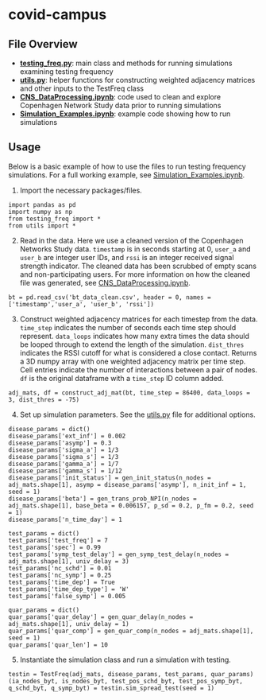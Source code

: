 # covid-campus

## File Overview

* [**testing_freq.py**](https://github.com/onnela-lab/covid-campus/blob/main/testing_freq.py): main class and methods for running simulations examining testing frequency
* [**utils.py**](https://github.com/onnela-lab/covid-campus/blob/main/utils.py): helper functions for constructing weighted adjacency matrices and other inputs to the TestFreq class
* [**CNS_DataProcessing.ipynb**](https://github.com/onnela-lab/covid-campus/blob/main/CNS_DataProcessing.ipynb): code used to clean and explore Copenhagen Network Study data prior to running simulations
* [**Simulation_Examples.ipynb**](https://github.com/onnela-lab/covid-campus/blob/main/Simulation_Examples.ipynb): example code showing how to run simulations

## Usage
Below is a basic example of how to use the files to run testing frequency simulations. For a full working example, see [Simulation_Examples.ipynb](https://github.com/onnela-lab/covid-campus/blob/main/Simulation_Examples.ipynb).

1. Import the necessary packages/files.
```
import pandas as pd
import numpy as np
from testing_freq import *
from utils import *
```
2. Read in the data. Here we use a cleaned version of the Copenhagen Networks Study data. `timestamp` is in seconds starting at 0, `user_a` and `user_b` are integer user IDs, and `rssi` is an integer received signal strength indicator. The cleaned data has been scrubbed of empty scans and non-participating users. For more information on how the cleaned file was generated, see [CNS_DataProcessing.ipynb](https://github.com/onnela-lab/covid-campus/blob/main/CNS_DataProcessing.ipynb).
```
bt = pd.read_csv('bt_data_clean.csv', header = 0, names = ['timestamp','user_a', 'user_b', 'rssi'])
```
3. Construct weighted adjacency matrices for each timestep from the data. `time_step` indicates the number of seconds each time step should represent. `data_loops` indicates how many extra times the data should be looped through to extend the length of the simulation. `dist_thres` indicates the RSSI cutoff for what is considered a close contact. Returns a 3D numpy array with one weighted adjacency matrix per time step. Cell entries indicate the number of interactions between a pair of nodes. `df` is the original dataframe with a `time_step` ID column added.
```
adj_mats, df = construct_adj_mat(bt, time_step = 86400, data_loops = 3, dist_thres = -75)
```
4. Set up simulation parameters. See the [utils.py](https://github.com/onnela-lab/covid-campus/blob/main/utils.py) file for additional options.
```
disease_params = dict()
disease_params['ext_inf'] = 0.002
disease_params['asymp'] = 0.3
disease_params['sigma_a'] = 1/3
disease_params['sigma_s'] = 1/3
disease_params['gamma_a'] = 1/7
disease_params['gamma_s'] = 1/12
disease_params['init_status'] = gen_init_status(n_nodes = adj_mats.shape[1], asymp = disease_params['asymp'], n_init_inf = 1, seed = 1)
disease_params['beta'] = gen_trans_prob_NPI(n_nodes = adj_mats.shape[1], base_beta = 0.006157, p_sd = 0.2, p_fm = 0.2, seed = 1)
disease_params['n_time_day'] = 1

test_params = dict()
test_params['test_freq'] = 7
test_params['spec'] = 0.99
test_params['symp_test_delay'] = gen_symp_test_delay(n_nodes = adj_mats.shape[1], univ_delay = 3)
test_params['nc_schd'] = 0.01 
test_params['nc_symp'] = 0.25
test_params['time_dep'] = True
test_params['time_dep_type'] = 'W'
test_params['false_symp'] = 0.005

quar_params = dict()
quar_params['quar_delay'] = gen_quar_delay(n_nodes = adj_mats.shape[1], univ_delay = 1)
quar_params['quar_comp'] = gen_quar_comp(n_nodes = adj_mats.shape[1], seed = 1)
quar_params['quar_len'] = 10
```
5. Instantiate the simulation class and run a simulation with testing.
```
testin = TestFreq(adj_mats, disease_params, test_params, quar_params)
(ia_nodes_byt, is_nodes_byt, test_pos_schd_byt, test_pos_symp_byt, q_schd_byt, q_symp_byt) = testin.sim_spread_test(seed = 1)
```

